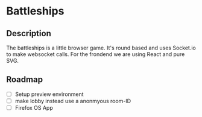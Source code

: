 Battleships
===========

## Description ##
The battleships is a little browser game.
It's round based and uses Socket.io to make websocket calls. For the frondend we are using React and pure SVG.

## Roadmap ##
- [ ] Setup preview environment
- [ ] make lobby instead use a anonmyous room-ID
- [ ] Firefox OS App
